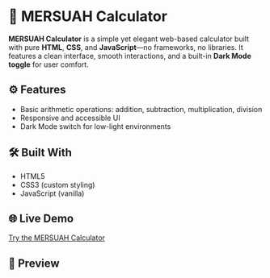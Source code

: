 # 🧮 MERSUAH Calculator

**MERSUAH Calculator** is a simple yet elegant web-based calculator built with pure **HTML**, **CSS**, and **JavaScript**—no frameworks, no libraries. It features a clean interface, smooth interactions, and a built-in **Dark Mode toggle** for user comfort.

## ⚙️ Features

- Basic arithmetic operations: addition, subtraction, multiplication, division
- Responsive and accessible UI
- Dark Mode switch for low-light environments

## 🛠️ Built With

- HTML5
- CSS3 (custom styling)
- JavaScript (vanilla)

## 🌐 Live Demo

[Try the MERSUAH Calculator](https://calculator-eight-kohl-53.vercel.app/)

## 📸 Preview
